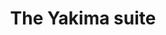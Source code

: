 ---
layout: suite
permalink: /yakima/
has_slider: true
title: The Yakima suite
hero_image: /images/suites/elwha/IMG_3459.jpg
hero_text: the Yakima suite
info: |-
    A romantic loft getaway with non-stop views of the harbor and all the comforts of home.
description: |-
    - open plan studio apartment
    - private balcony and private deck, both overlooking the harbor
    - queen bed in alcove
    - kitchenette
    - living area with full-size sleeper sofa
    - elevated desk/dining table with harbor view
    - dining table for 4
    - spacious bath with shower
    - reserved parking space
footer:
    message: 'The YAKIMA suite: top of the town studio in Friday Harbor'
    contact: 'Call 800.391.8190 for reservations'
button:
    text: Book the Yakima Suite
    url: http://www.vacationrentalssanjuanislands.com/Unit/Details/67007
images:
    - path: /images/suites/elwha/IMG_3458.jpg
    - path: /images/suites/elwha/IMG_3459.jpg
    - path: /images/suites/elwha/IMG_3474.jpg
    - path: /images/suites/elwha/IMG_3492.jpg
    - path: /images/suites/elwha/IMG_3495.jpg
    - path: /images/suites/elwha/IMG_3497.jpg
---